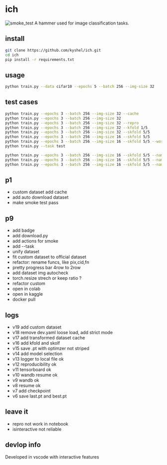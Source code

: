 # ich
![smoke_test](https://github.com/kyshel/ich/actions/workflows/smoke.yml/badge.svg)
A hammer used for image classification tasks. 

## install
``` bash
git clone https://github.com/kyshel/ich.git
cd ich
pip install -r requirements.txt
```

## usage
``` bash
python train.py --data cifar10 --epochs 5 --batch 256 --img-size 32 
```

## test cases
``` bash
python train.py --epochs 3 --batch 256 --img-size 32 --cache
python train.py --epochs 3 --batch 256 --img-size 32
python train.py --epochs 3 --batch 256 --img-size 32 --repro
python train.py --epochs 3 --batch 256 --img-size 32 --kfold 1/5
python train.py --epochs 3 --batch 256 --img-size 32 --skfold 5/5
python train.py --epochs 3 --batch 256 --img-size 16 --skfold 5/5
python train.py --epochs 3 --batch 256 --img-size 16 --skfold 5/5 --workers 2
python train.py --task test 

python train.py --epochs 3 --batch 256 --img-size 16 --skfold 5/5 --name expexp
python train.py --epochs 3 --batch 256 --img-size 16 --skfold 5/5 --name expexp --exist-ok
python train.py --epochs 3 --batch 256 --img-size 16 --skfold 5/5 --name expexp --exist-ok --freeze


```


## p1
- custom dataset add cache 
- add auto download dataset 
- make smoke test pass

## p9
- add badge 
- add download.py 
- add actions for smoke
- add --task
- unify dataset
- fit custom dataset to official dataset 
- refactor: rename funcs, like pix,cid,fn
- pretty progress bar 4row to 2row
- add dataset img autocheck 
- torch.resize  strech or keep ratio ? 
- refactor custom
- open in colab
- open in kaggle
- docker pull


## logs
- v19 add custom dataset
- v18 remove dev.yaml loose load, add strict mode
- v17 add transformed dataset cache 
- v16 add kfold and skolf  
- v15 save .pt with optimzer not striped
- v14 add model selection
- v13 logger to local file ok 
- v12 reproducibility ok
- v11 tensorboard ok
- v10 wandb resume ok
- v9 wandb ok
- v8 resume ok
- v7 add checkpoint 
- v6 save last.pt and best.pt

## leave it 
- repro not work in notebook
- isinteractive not reliable

## devlop info
Developed in vscode with interactive features


 
